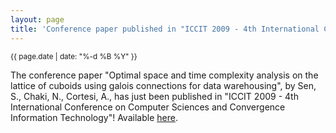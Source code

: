 ```yaml
---
layout: page
title: 'Conference paper published in "ICCIT 2009 - 4th International Conference on Computer Sciences and Convergence Information Technology"!'
---
```


<small>{{ page.date | date: "%-d %B %Y" }}</small>

The conference paper "Optimal space and time complexity analysis on the lattice of cuboids using galois connections for data warehousing", by Sen, S., Chaki, N., Cortesi, A., has just been published in "ICCIT 2009 - 4th International Conference on Computer Sciences and Convergence Information Technology"! Available [here](https://doi.org/10.1109/ICCIT.2009.185).
